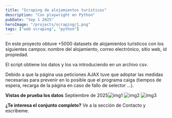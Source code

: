 ```yaml
---
title: "Scraping de alojamientos turísticos"
description: "Con playwright en Python"
pubDate: "Sep 1 2025"
heroImage: "/projects/scraping/1.png"
tags: ["web scraping", "python"]
---
```


En este proyecto obtuve +5000 datasets de alojamientos turísticos
con los siguientes campos: nombre del alojamiento, correo electrónico, sitio web, id propiedad.

El script obtiene los datos y los va introduciendo en un archivo csv.

Debido a que la página usa peticiones AJAX tuve que adoptar las medidas necesarias para
prevenir en lo posible que el programa caiga (tiempos de espera, recarga de la página en caso de fallo de selector ...).

**Vistas de prueba los datos**
Septiembre de 2025![img1](/projects/scraping/0.jpeg)
![img2](/projects/scraping/1.png)
![img3](/projects/scraping/2.png)

**¿Te interesa el conjunto completo?**
Ve a la sección de Contacto y escríbeme.